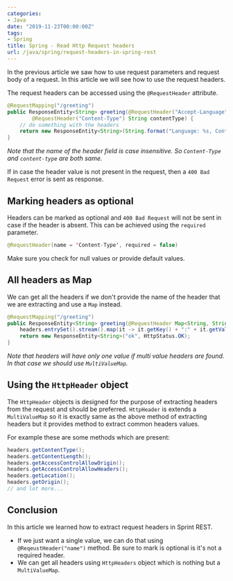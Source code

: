 ```yaml
---
categories:
- Java
date: "2019-11-23T00:00:00Z"
tags:
- Spring
title: Spring - Read Http Request headers
url: /java/spring/request-headers-in-spring-rest
---
```

In the previous article we saw how to use request parameters and request body of a request. In this article we will see how to use the request headers.

The request headers can be accessed using the `@RequestHeader` attribute.
```java
@RequestMapping("/greeting")
public ResponseEntity<String> greeting(@RequestHeader("Accept-Language") String language,
        @RequestHeader("Content-Type") String contentType) {
    // do something with the headers
    return new ResponseEntity<String>(String.format("Language: %s, Content Type: %s", language, contentType), HttpStatus.OK);
}
```
*Note that the name of the header field is case insensitive. So `Content-Type` and `content-type` are both same.*

If in case the header value is not present in the request, then a `400 Bad Request` error is sent as response.

## Marking headers as optional
Headers can be marked as optional and `400 Bad Request` will not be sent in case if the header is absent. This can be achieved using the `required` parameter.
```java
@RequestHeader(name = 'Content-Type', required = false)
```
Make sure you check for null values or provide default values.

## All headers as Map
We can get all the headers if we don't provide the name of the header that we are extracting and use a `Map` instead.
```java
@RequestMapping("/greeting")
public ResponseEntity<String> greeting(@RequestHeader Map<String, String> headers) {
    headers.entrySet().stream().map(it -> it.getKey() + ":" + it.getValue()).forEach(System.out::println);
    return new ResponseEntity<String>("ok", HttpStatus.OK);
}
```
*Note that headers will have only one value if multi value headers are found. In that case we should use `MultiValueMap`.*


## Using the `HttpHeader` object
The `HttpHeader` objects is designed for the purpose of extracting headers from the request and should be preferred. `HttpHeader` is extends a `MultiValueMap` so it is exactly same as the above method of extracting headers but it provides method to extract common headers values.

For example these are some methods which are present:
```java
headers.getContentType();
headers.getContentLength();
headers.getAccessControlAllowOrigin();
headers.getAccessControlAllowHeaders();
headers.getLocation();
headers.getOrigin();
// and lot more...
```

## Conclusion
In this article we learned how to extract request headers in Sprint REST.

- If we just want a single value, we can do that using `@ReqeustHeader("name")` method. Be sure to mark is optional is it's not a required header.
- We can get all headers using `HttpHeaders` object which is nothing but a `MultiValueMap`.

